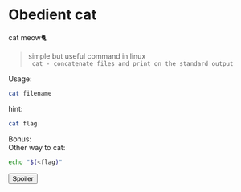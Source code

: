 # Obedient cat
cat meow🐈
> simple but useful command in linux\
``` cat - concatenate files and print on the standard output```

>
Usage:
```bash
cat filename
```
hint:
```bash
cat flag
```
Bonus:\
Other way to cat:
```bash
echo "$(<flag)" 
```
<button onclick="myFunction()">Spoiler</button>

<div id="Spoiler" style="display: none">
  ``` 
  picoCTF{s4n1ty_v3r1f13d_2aa22101}
  ```
</div>
<script>
function myFunction() {
  var x = document.getElementById("Spoiler");
  if (x.style.display === "none") {
    x.style.display = "block";
  } else {
    x.style.display = "none";
  }
}
</script>
